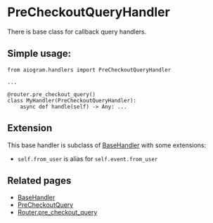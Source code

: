 # PreCheckoutQueryHandler

There is base class for callback query handlers.

## Simple usage:
```pyhton3
from aiogram.handlers import PreCheckoutQueryHandler

...

@router.pre_checkout_query()
class MyHandler(PreCheckoutQueryHandler):
    async def handle(self) -> Any: ...

```

## Extension

This base handler is subclass of [BaseHandler](basics.md#basehandler) with some extensions:

- `self.from_user` is alias for `self.event.from_user`

## Related pages

- [BaseHandler](basics.md#basehandler)
- [PreCheckoutQuery](../../api/types/pre_checkout_query.md)
- [Router.pre_checkout_query](../router.md#pre-checkout-query)
